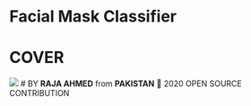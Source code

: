 # Facial Mask Classifier
# COVER
<img src = "https://github.com/AhmedRaja1/Corona-Special-Facial-Mask-Detector-/blob/master/Facial-mask.png">
# BY <b>RAJA AHMED</b> from <b>PAKISTAN</b> 💚
2020 OPEN SOURCE CONTRIBUTION
